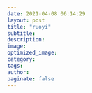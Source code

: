 ```yaml
---
date: 2021-04-08 06:14:29
layout: post
title: "ruoyi"
subtitle:
description:
image:
optimized_image:
category:
tags:
author:
paginate: false
---
```

